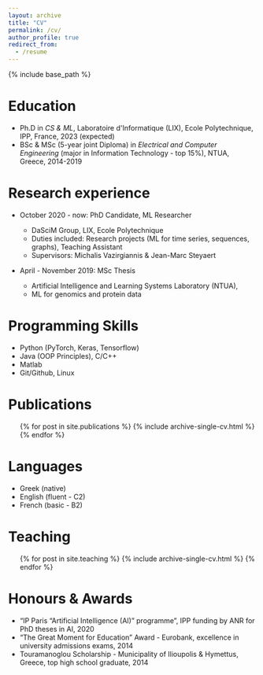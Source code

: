 ```yaml
---
layout: archive
title: "CV"
permalink: /cv/
author_profile: true
redirect_from:
  - /resume
---
```


{% include base_path %}

Education
======
* Ph.D in *CS & ML*, Laboratoire d'Informatique (LIX), Ecole Polytechnique, IPP, France, 2023 (expected)
* BSc & MSc (5-year joint Diploma) in *Electrical and Computer Engineering* (major in Information Technology - top 15%), NTUA, Greece, 2014-2019

Research experience
======
* October 2020 - now: PhD Candidate, ML Researcher
  * DaSciM Group, LIX, Ecole Polytechnique
  * Duties included: Research projects (ML for time series, sequences, graphs), Teaching Assistant
  * Supervisors: Michalis Vazirgiannis & Jean-Marc Steyaert

* April - November 2019: MSc Thesis
  * Artificial Intelligence and Learning Systems Laboratory (NTUA),
  * ML for genomics and protein data

Programming Skills
======
* Python (PyTorch, Keras, Tensorflow)
* Java (OOP Principles), C/C++
* Matlab
* Git/Github, Linux

Publications
======
  <ul>{% for post in site.publications %}
    {% include archive-single-cv.html %}
  {% endfor %}</ul>

Languages 
======
* Greek (native)
* English (fluent - C2)
* French (basic - B2)

Teaching
======
  <ul>{% for post in site.teaching %}
    {% include archive-single-cv.html %}
  {% endfor %}</ul>

Honours & Awards
======
* “IP Paris “Artificial Intelligence (AI)” programme”,  IPP funding by ANR for PhD theses in AI, 2020
* “The Great Moment for Education” Award -  Eurobank, excellence in university admissions exams, 2014
* Touramanoglou Scholarship - Municipality of Ilioupolis & Hymettus, Greece, top high school graduate, 2014
